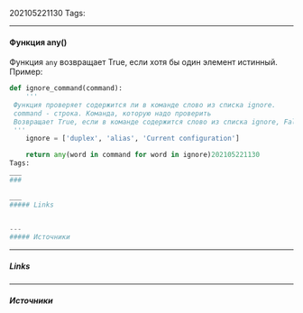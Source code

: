 202105221130
Tags:
___
#### Функция any()
Функция `any` возвращает True, если хотя бы один элемент истинный.
Пример:
```python
def ignore_command(command):
    '''
 Функция проверяет содержится ли в команде слово из списка ignore.
 command - строка. Команда, которую надо проверить
 Возвращает True, если в команде содержится слово из списка ignore, False - если нет
 '''
    ignore = ['duplex', 'alias', 'Current configuration']

    return any(word in command for word in ignore)202105221130
Tags:
___
###

___
##### Links


---
##### Источники

```

___
##### Links


---
##### Источники
